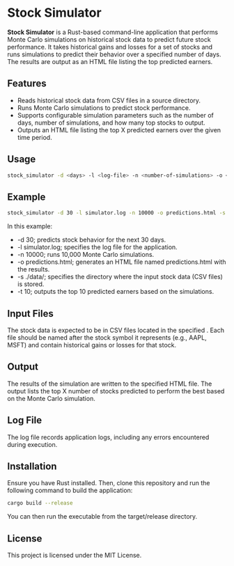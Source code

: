 # Stock Simulator

**Stock Simulator** is a Rust-based command-line application that performs Monte Carlo simulations on historical stock data to predict future stock performance. It takes historical gains and losses for a set of stocks and runs simulations to predict their behavior over a specified number of days. The results are output as an HTML file listing the top predicted earners.

## Features

- Reads historical stock data from CSV files in a source directory.
- Runs Monte Carlo simulations to predict stock performance.
- Supports configurable simulation parameters such as the number of days, number of simulations, and how many top stocks to output.
- Outputs an HTML file listing the top X predicted earners over the given time period.

## Usage

```bash
stock_simulator -d <days> -l <log-file> -n <number-of-simulations> -o <output-file> -s <source-dir> -t <top-x>
```

## Example
``` bash
stock_simulator -d 30 -l simulator.log -n 10000 -o predictions.html -s ./data/ -t 10
```
In this example:
- -d 30; predicts stock behavior for the next 30 days.
- -l simulator.log; specifies the log file for the application.
- -n 10000; runs 10,000 Monte Carlo simulations.
- -o predictions.html; generates an HTML file named predictions.html with the results.
- -s ./data/; specifies the directory where the input stock data (CSV files) is stored.
- -t 10; outputs the top 10 predicted earners based on the simulations.

## Input Files

The stock data is expected to be in CSV files located in the specified <source-dir>. Each file should be named after the stock symbol it represents (e.g., AAPL, MSFT) and contain historical gains or losses for that stock.

## Output

The results of the simulation are written to the specified HTML file. The output lists the top X number of stocks predicted to perform the best based on the Monte Carlo simulation.

## Log File

The log file records application logs, including any errors encountered during execution.

## Installation

Ensure you have Rust installed. Then, clone this repository and run the following command to build the application:
```bash
cargo build --release
```
You can then run the executable from the target/release directory.
## License

This project is licensed under the MIT License.
